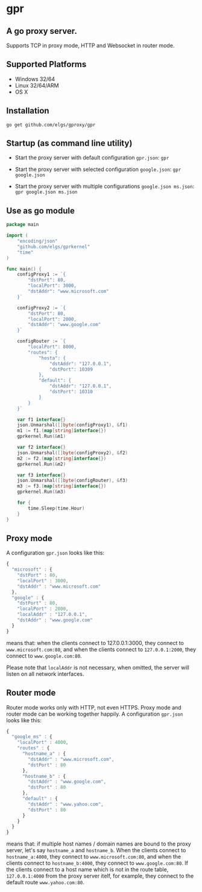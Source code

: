 gpr
======

A go proxy server.
------
Supports TCP in proxy mode, HTTP and Websocket in router mode.

Supported Platforms
------
* Windows 32/64
* Linux 32/64/ARM
* OS X

Installation
------
`go get github.com/elgs/gproxy/gpr`

Startup (as command line utility)
------
* Start the proxy server with default configuration `gpr.json`:
`gpr`

* Start the proxy server with selected configuration `google.json`:
`gpr google.json`

* Start the proxy server with multiple configurations `google.json ms.json`:
`gpr google.json ms.json`

Use as go module
------
```go
package main

import (
	"encoding/json"
	"github.com/elgs/gprkernel"
	"time"
)

func main() {
	configProxy1 := `{
		"dstPort": 80,
		"localPort": 3000,
		"dstAddr": "www.microsoft.com"
	}`

	configProxy2 := `{
		"dstPort": 80,
		"localPort": 2000,
		"dstAddr": "www.google.com"
	}`

	configRouter := `{
		"localPort": 8000,
		"routes": {
			"hosta": {
				"dstAddr": "127.0.0.1",
				"dstPort": 10309
			},
			"default": {
				"dstAddr": "127.0.0.1",
				"dstPort": 10310
			}
		}
	}`

	var f1 interface{}
	json.Unmarshal([]byte(configProxy1), &f1)
	m1 := f1.(map[string]interface{})
	gprkernel.Run(&m1)

	var f2 interface{}
	json.Unmarshal([]byte(configProxy2), &f2)
	m2 := f2.(map[string]interface{})
	gprkernel.Run(&m2)

	var f3 interface{}
	json.Unmarshal([]byte(configRouter), &f3)
	m3 := f3.(map[string]interface{})
	gprkernel.Run(&m3)

	for {
		time.Sleep(time.Hour)
	}
}
```

Proxy mode
------
A configuration `gpr.json` looks like this:
```js
{
  "microsoft" : {
    "dstPort" : 80,
    "localPort" : 3000,
    "dstAddr" : "www.microsoft.com"
  },
  "google" : {
    "dstPort" : 80,
    "localPort" : 2000,
    "localAddr" : "127.0.0.1",
    "dstAddr" : "www.google.com"
  }
}
```
means that:
when the clients connect to 127.0.0.1:3000, they connect to `www.microsoft.com:80`, and when the clients connect to `127.0.0.1:2000`, they connect to `www.google.com:80`.

Please note that `localAddr` is not necessary, when omitted, the server will listen on all network interfaces.

Router mode
------
Router mode works only with HTTP, not even HTTPS. Proxy mode and router mode can be working together happily.
A configuration `gpr.json` looks like this:
```js
{
  "google_ms" : {
    "localPort" : 4000,
    "routes" : {
      "hostname_a" : {
        "dstAddr" : "www.microsoft.com",
        "dstPort" : 80
      },
      "hostname_b" : {
        "dstAddr" : "www.google.com",
        "dstPort" : 80
      },
      "default" : {
        "dstAddr" : "www.yahoo.com",
        "dstPort" : 80
      }
    }
  }
}
```
means that:
if multiple host names / domain names are bound to the proxy server, let's say `hostname_a` and `hostname_b`. When the clients connect to `hostname_a:4000`, they connect to `www.microsoft.com:80`, and when the clients connect to `hostname_b:4000`, they connect to `www.google.com:80`. If the clients connect to a host name which is not in the route table, `127.0.0.1:4000` from the proxy server itelf, for example, they connect to the default route `www.yahoo.com:80`.

